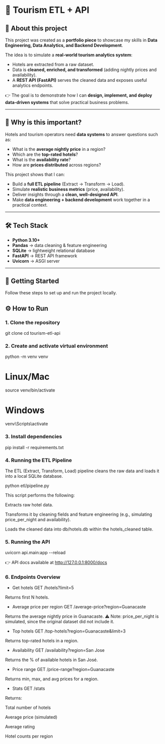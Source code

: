 # 🏨 Tourism ETL + API 

## 📌 About this project
This project was created as a **portfolio piece** to showcase my skills in **Data Engineering, Data Analytics, and Backend Development**.  

The idea is to simulate a **real-world tourism analytics system**:  
- Hotels are extracted from a raw dataset.  
- Data is **cleaned, enriched, and transformed** (adding nightly prices and availability).  
- A **REST API (FastAPI)** serves the cleaned data and exposes useful analytics endpoints.  

👉 The goal is to demonstrate how I can **design, implement, and deploy data-driven systems** that solve practical business problems.

---

## 🚀 Why is this important?
Hotels and tourism operators need **data systems** to answer questions such as:  
- What is the **average nightly price** in a region?  
- Which are the **top-rated hotels**?  
- What is the **availability rate**?  
- How are **prices distributed** across regions?  

This project shows that I can:  
- Build a **full ETL pipeline** (Extract → Transform → Load).  
- Simulate **realistic business metrics** (price, availability).  
- Deliver insights through a **clean, well-designed API**.  
- Make **data engineering + backend development** work together in a practical context.  

---

## 🛠️ Tech Stack
- **Python 3.10+**
- **Pandas** → data cleaning & feature engineering
- **SQLite** → lightweight relational database
- **FastAPI** → REST API framework
- **Uvicorn** → ASGI server

---

## 🚀 Getting Started

Follow these steps to set up and run the project locally.

## ⚙️ How to Run

### 1. Clone the repository

git clone 
cd tourism-etl-api

### 2. Create and activate virtual environment

python -m venv venv
# Linux/Mac
source venv/bin/activate
# Windows
venv\Scripts\activate

### 3. Install dependencies

pip install -r requirements.txt

### 4. Running the ETL Pipeline

The ETL (Extract, Transform, Load) pipeline cleans the raw data and loads it into a local SQLite database.

python etl/pipeline.py

This script performs the following:

Extracts raw hotel data.

Transforms it by cleaning fields and feature engineering (e.g., simulating price_per_night and availability).

Loads the cleaned data into db/hotels.db within the hotels_cleaned table.

### 5. Running the API

uvicorn api.main:app --reload

👉 API docs available at http://127.0.0.1:8000/docs

### 6. Endpoints Overview

- Get hotels
GET /hotels?limit=5


Returns first N hotels.

- Average price per region
GET /average-price?region=Guanacaste


Returns the average nightly price in Guanacaste.
⚠️ Note: price_per_night is simulated, since the original dataset did not include it.

- Top hotels
GET /top-hotels?region=Guanacaste&limit=3


Returns top-rated hotels in a region.

- Availability
GET /availability?region=San Jose


Returns the % of available hotels in San José.

- Price range
GET /price-range?region=Guanacaste


Returns min, max, and avg prices for a region.

- Stats
GET /stats


Returns:

Total number of hotels

Average price (simulated)

Average rating

Hotel counts per region